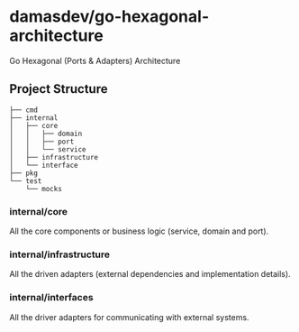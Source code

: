 # damasdev/go-hexagonal-architecture

Go Hexagonal (Ports & Adapters) Architecture

## Project Structure

```
├── cmd
├── internal
│   ├── core
│   │   ├── domain
│   │   ├── port
│   │   └── service
│   ├── infrastructure
│   └── interface
├── pkg
└── test
    └── mocks
```

### internal/core

All the core components or business logic (service, domain and port).

### internal/infrastructure

All the driven adapters (external dependencies and implementation details).

### internal/interfaces

All the driver adapters for communicating with external systems.
